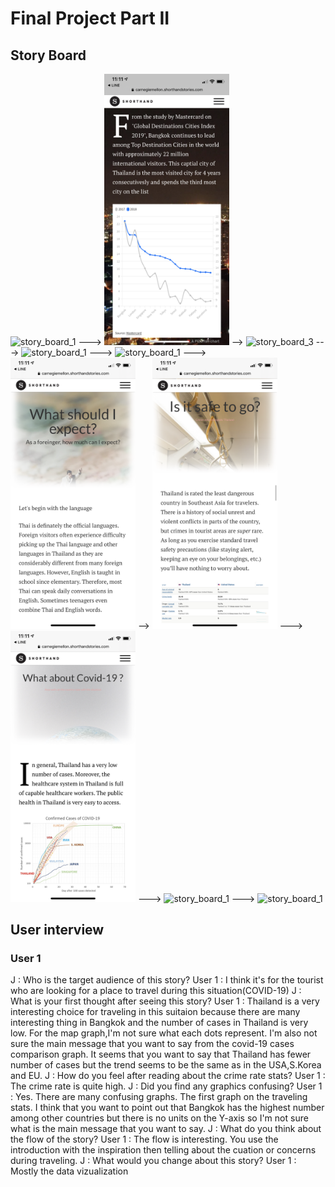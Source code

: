# Final Project Part II

## Story Board
<img src="shorthand_1.PNG" alt="story_board_1" width="200"/> ---> <img src="shorthand_2.PNG" alt="story_board_2" width="200"/> --> <img src="shorthand_3.PNG" alt="story_board_3" width="200"/> --->  <img src="shorthand_4.PNG" alt="story_board_1" width="200"/> ---> <img src="shorthand_5.PNG" alt="story_board_1" width="200"/> ---> <img src="shorthand_6.PNG" alt="story_board_1" width="200"/> --> <img src="shorthand_7.PNG" alt="story_board_1" width="200"/> ---> <img src="shorthand_8.PNG" alt="story_board_1" width="200"/>  ---> <img src="shorthand_9.PNG" alt="story_board_1" width="200"/> ---> <img src="shorthand_10.PNG" alt="story_board_1" width="200"/> 

## User interview

### User 1

J : Who is the target audience of this story?
User 1 : I think it's for the tourist who are looking for a place to travel during this situation(COVID-19)
J : What is your first thought after seeing this story?
User 1 : Thailand is a very interesting choice for traveling in this suitaion because there are many interesting thing in Bangkok and the number of cases in Thailand is very low. For the map graph,I'm not sure what each dots represent. I'm also not sure the main message that you want to say from the covid-19 cases comparison graph. It seems that you want to say that Thailand has fewer number of cases but the trend seems to be the same as in the USA,S.Korea and EU.
J : How do you feel after reading about the crime rate stats?
User 1 : The crime rate is quite high.
J : Did you find any graphics confusing?
User 1 :  Yes. There are many confusing graphs. The first graph on the traveling stats. I think that you want to point out that Bangkok has the highest number among other countries but there is no units on the Y-axis so I'm not sure what is the main message that you want to say. 
J : What do you think about the flow of the story?
User 1 : The flow is interesting. You use the introduction with the inspiration then telling about the cuation or concerns during traveling.
J : What would you change about this story?
User 1 : Mostly the data vizualization

